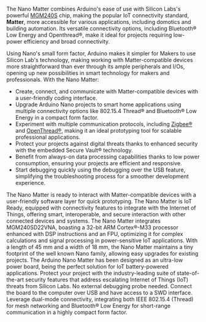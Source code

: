 <FeatureDescription>

The Nano Matter combines Arduino's ease of use with Silicon Labs's powerful [MGM240S](https://www.silabs.com/documents/public/data-sheets/mgm240s-datasheet.pdf) chip, making the popular IoT connectivity standard, **Matter**, more accessible for various applications, including domotics and building automation. Its versatile connectivity options, including Bluetooth® Low Energy and Openthread®, make it ideal for projects requiring low-power efficiency and broad connectivity.

Using Nano's small form factor, Arduino makes it simpler for Makers to use Silicon Lab's technology, making working with Matter-compatible devices more straightforward than ever through its ample peripherals and I/Os, opening up new possibilities in smart technology for makers and professionals. With the Nano Matter:

- Create, connect, and communicate with Matter-compatible devices with a user-friendly coding interface.
- Upgrade Arduino Nano projects to smart home applications using multiple connectivity options like 802.15.4 Thread® and Bluetooth® Low Energy in a compact form factor.
- Experiment with multiple communication protocols, including [Zigbee®](https://csa-iot.org/all-solutions/zigbee/) and [OpenThread®](https://openthread.io/), making it an ideal prototyping tool for scalable professional applications.
- Protect your projects against digital threats thanks to enhanced security with the embedded Secure Vault® technology.
- Benefit from always-on data processing capabilities thanks to low power consumption, ensuring your projects are efficient and responsive.
- Start debugging quickly using the debugging over the USB feature, simplifying the troubleshooting process for a smoother development experience.

</FeatureDescription>

<FeatureList>
  <Feature title="Matter Ready" image="core">
    The Nano Matter is ready to interact with Matter-compatible devices with a user-friendly software layer for quick prototyping.
    <FeatureWrapper>
      <FeatureLink title="Matter Specification" url="https://csa-iot.org/all-solutions/matter/" download blank/>
    </FeatureWrapper>
  </Feature>

  <Feature title="IoT Ready" image="cellular">
    The Nano Matter is IoT Ready, equipped with connectivity features to integrate with the Internet of Things, offering smart, interoperable, and secure interaction with other connected devices and systems.
  </Feature>

  <Feature title="MGM240SD22VNA 32-bit ARM Cortex®-M33" image="mcu">
    The Nano Matter integrates MGM240SD22VNA, boasting a 32-bit ARM Cortex®-M33 processor enhanced with DSP instructions and an FPU, optimizing it for complex calculations and signal processing in power-sensitive IoT applications.
    <FeatureWrapper>
      <FeatureLink title="Datasheet" url="https://www.silabs.com/documents/public/data-sheets/mgm240s-datasheet.pdf" download blank/>
    </FeatureWrapper>
  </Feature>

  <Feature title="Tiny footprint" image="nano-form-factor">
    With a length of 45 mm and a width of 18 mm, the Nano Matter maintains a tiny footprint of the well known Nano family, allowing easy upgrades for existing projects.
  </Feature>

  <Feature title="Low power consumption" image="power">
    The Arduino Nano Matter has been designed as an ultra-low power board, being the perfect solution for IoT battery-powered applications.
  </Feature>

  <Feature title="Secure Vault® technology enabled" image="crypto-chip">
    Protect your project with the industry-leading suite of state-of-the-art security features that address escalating Internet of Things (IoT) threats from Silicon Labs.
  </Feature>

  <Feature title="Debugging over USB" image="usb">
    No external debugging probe needed. Connect the board to the computer over USB and have access to a SWD interface. 
  </Feature>

  <Feature title="Multiprotocol connectivity" image="wifi-bluetooth">
    Leverage dual-mode connectivity, integrating both IEEE 802.15.4 (Thread) for mesh networking and Bluetooth® Low Energy for short-range communication in a highly compact form factor.
  </Feature>
</FeatureList>
